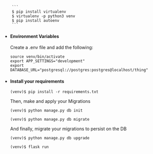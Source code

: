         ```
        $ pip install virtualenv
        $ virtualenv -p python3 venv
        $ pip install autoenv
        ```

* #### Environment Variables
    Create a .env file and add the following:
    ```
    source venv/bin/activate
    export APP_SETTINGS="development"
    export DATABASE_URL="postgresql://postgres:postgres@localhost/thing"
    ```
  
* #### Install your requirements
    ```
    (venv)$ pip install -r requirements.txt
    ```

    Then, make and apply your Migrations
    ```
    (venv)$ python manage.py db init

    (venv)$ python manage.py db migrate
    ```

    And finally, migrate your migrations to persist on the DB
    ```
    (venv)$ python manage.py db upgrade
    ```

    ```
    (venv)$ flask run
    ```
